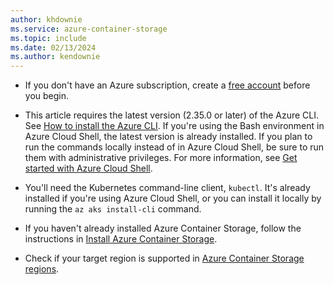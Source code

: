 ```yaml
---
author: khdownie
ms.service: azure-container-storage
ms.topic: include
ms.date: 02/13/2024
ms.author: kendownie
---
```


- If you don't have an Azure subscription, create a [free account](https://azure.microsoft.com/free/?WT.mc_id=A261C142F) before you begin.

- This article requires the latest version (2.35.0 or later) of the Azure CLI. See [How to install the Azure CLI](/cli/azure/install-azure-cli). If you're using the Bash environment in Azure Cloud Shell, the latest version is already installed. If you plan to run the commands locally instead of in Azure Cloud Shell, be sure to run them with administrative privileges. For more information, see [Get started with Azure Cloud Shell](/azure/cloud-shell/get-started).

- You'll need the Kubernetes command-line client, `kubectl`. It's already installed if you're using Azure Cloud Shell, or you can install it locally by running the `az aks install-cli` command.

- If you haven't already installed Azure Container Storage, follow the instructions in [Install Azure Container Storage](../articles/storage/container-storage/container-storage-aks-quickstart.md).

- Check if your target region is supported in [Azure Container Storage regions](../articles/storage/container-storage/container-storage-introduction.md#regional-availability).
